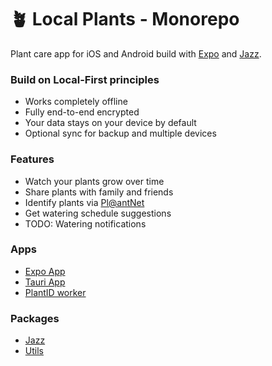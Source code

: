 # 🪴 Local Plants - Monorepo

Plant care app for iOS and Android build with [Expo](https://expo.dev) and [Jazz](https://jazz.tools).

### Build on Local-First principles

* Works completely offline  
* Fully end-to-end encrypted  
* Your data stays on your device by default  
* Optional sync for backup and multiple devices  

### Features

* Watch your plants grow over time
* Share plants with family and friends
* Identify plants via [Pl@antNet](https://my.plantnet.org/)
* Get watering schedule suggestions
* TODO: Watering notifications

### Apps

* [Expo App](./apps/expo-app/README.md)
* [Tauri App](./apps/tauri-app/README.md)
* [PlantID worker](./apps/plantid-worker/README.md)

### Packages

* [Jazz](./packages/jazz/README.md)
* [Utils](./packages/utils/README.md)

